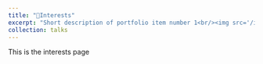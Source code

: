 ```yaml
---
title: "🛝Interests"
excerpt: "Short description of portfolio item number 1<br/><img src='/images/500x300.png'>"
collection: talks
---
```


This is the interests page
